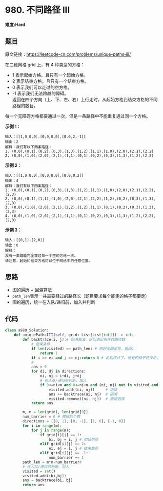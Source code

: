 # 980. 不同路径 III
**难度:Hard**
## 题目
原文链接：https://leetcode-cn.com/problems/unique-paths-iii/

在二维网格 grid 上，有 4 种类型的方格：  
* 1 表示起始方格。且只有一个起始方格。
* 2 表示结束方格，且只有一个结束方格。
* 0 表示我们可以走过的空方格。
* -1 表示我们无法跨越的障碍。  
返回在四个方向（上、下、左、右）上行走时，从起始方格到结束方格的不同路径的数目。

每一个无障碍方格都要通过一次，但是一条路径中不能重复通过同一个方格。

**示例 1：**
```
输入：[[1,0,0,0],[0,0,0,0],[0,0,2,-1]]
输出：2
解释：我们有以下两条路径：
1. (0,0),(0,1),(0,2),(0,3),(1,3),(1,2),(1,1),(1,0),(2,0),(2,1),(2,2)
2. (0,0),(1,0),(2,0),(2,1),(1,1),(0,1),(0,2),(0,3),(1,3),(1,2),(2,2)
```
**示例 2：**
```
输入：[[1,0,0,0],[0,0,0,0],[0,0,0,2]]
输出：4
解释：我们有以下四条路径： 
1. (0,0),(0,1),(0,2),(0,3),(1,3),(1,2),(1,1),(1,0),(2,0),(2,1),(2,2),(2,3)
2. (0,0),(0,1),(1,1),(1,0),(2,0),(2,1),(2,2),(1,2),(0,2),(0,3),(1,3),(2,3)
3. (0,0),(1,0),(2,0),(2,1),(2,2),(1,2),(1,1),(0,1),(0,2),(0,3),(1,3),(2,3)
4. (0,0),(1,0),(2,0),(2,1),(1,1),(0,1),(0,2),(0,3),(1,3),(1,2),(2,2),(2,3)
```
**示例 3：**
```
输入：[[0,1],[2,0]]
输出：0
解释：
没有一条路能完全穿过每一个空的方格一次。
请注意，起始和结束方格可以位于网格中的任意位置。
```

## 思路
* 图的遍历 + 回溯算法
* `path_len`表示一共需要经过的路径长（题目要求每个能走的格子都要走）
* 图的遍历，统一在入队/递归前，加入并判断

## 代码
```python
class a980_Solution:
    def uniquePathsIII(self, grid: List[List[int]]) -> int:
        def backtrace(i, j):# 回溯算法，返回满足条件的路径数
            # 结束条件
            if len(visited) == path_len: # 刚好全部走完，返回1
                return 1
            if i == ei and j == ej:return 0 # 走到终点了，但有的格子还没走，返回0
            #
            ans = 0
            for di, dj in directions:
                ni, nj = i+di, j+dj
                # 在入队/递归前判断、加入
                if 0<=ni<m and 0<=nj<n and (ni, nj) not in visited and grid[ni][nj] != -1:# 坐标满足条件，并且没有访问过，以及无障碍
                    visited.add((ni, nj))     # 选择
                    ans += backtrace(ni, nj)  # 回溯
                    visited.remove((ni, nj))  # 撤销选择
            return ans

        m, n = len(grid), len(grid[0])
        num_barrier = 0 # 障碍的个数
        directions = [[0, 1], [0, -1], [1, 0], [-1, 0]]
        for i in range(m):
            for j in range(n):
                if grid[i][j] == 1:
                    bi, bj = i, j # 初始坐标
                elif grid[i][j] == 2:
                    ei, ej = i, j # 结束坐标
                elif grid[i][j] == -1:
                    num_barrier += 1
        path_len = m*n-num_barrier#
        # 在入队/递归前判断、加入
        visited = set()
        visited.add((bi,bj))
        ans = backtrace(bi, bj)
        return ans
```
